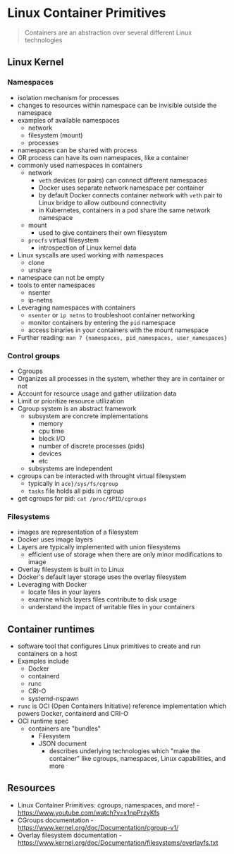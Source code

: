 # Linux Container Primitives

> Containers are an abstraction over several different Linux technologies

## Linux Kernel

### Namespaces

* isolation mechanism for processes
* changes to resources within namespace can be invisible outside the namespace
* examples of available namespaces
  * network
  * filesystem (mount)
  * processes
* namespaces can be shared with process
* OR process can have its own namespaces, like a container
* commonly used namespaces in containers
  * network
    * `veth` devices (or pairs) can connect different namespaces
    * Docker uses separate network namespace per container
    * by default Docker connects container network with `veth` pair to Linux bridge to allow outbound connectivity 
    * in Kubernetes, containers in a pod share the same network namespace
  * mount
    * used to give containers their own filesystem
  * `procfs` virtual filesystem
    * introspection of Linux kernel data
* Linux syscalls are used working with namespaces
  * clone
  * unshare
* namespace can not be empty
* tools to enter namespaces
  * nsenter
  * ip-netns
* Leveraging namespaces with containers
  * `nsenter` or `ip netns` to troubleshoot container networking
  * monitor containers by entering the `pid` namespace
  * access binaries in your containers with the mount namespace
* Further reading: `man 7 {namespaces, pid_namespaces, user_namespaces}`

### Control groups

* Cgroups
* Organizes all processes in the system, whether they are in container or not
* Account for resource usage and gather utilization data
* Limit or prioritize resource utilization
* Cgroup system is an abstract framework
    * subsystem are concrete implementations
      * memory
      * cpu time
      * block I/O
      * number of discrete processes (pids)
      * devices
      * etc
    * subsystems are independent
* cgroups can be interacted with throught virtual filesystem
  * typically in `ace}/sys/fs/cgroup`
  * `tasks` file holds all pids in cgroup
* get cgroups for pid: `cat /proc/$PID/cgroups`


### Filesystems

* images are representation of a filesystem
* Docker uses image layers 
* Layers are typically implemented with union filesystems
  * efficient use of storage when there are only minor modifications to image
* Overlay filesystem is built in to Linux
* Docker's default layer storage uses the overlay filesystem
* Leveraging with Docker
  * locate files in your layers
  * examine which layers files contribute to disk usage
  * understand the impact of writable files in your containers

## Container runtimes

* software tool that configures Linux primitives to create and run containers on a host
* Examples include
  * Docker
  * containerd
  * runc
  * CRI-O
  * systemd-nspawn
* `runc` is OCI (Open Containers Initiative) reference implementation which powers Docker, containerd and CRI-O
* OCI runtime spec
  * containers are "bundles"
    * Filesystem
    * JSON document
      * describes underlying technologies which "make the container" like cgroups, namespaces, Linux capabilities, and more 

## Resources

* Linux Container Primitives: cgroups, namespaces, and more! - https://www.youtube.com/watch?v=x1npPrzyKfs
* CGroups documentation - https://www.kernel.org/doc/Documentation/cgroup-v1/
* Overlay filesystem documentation - https://www.kernel.org/doc/Documentation/filesystems/overlayfs.txt

